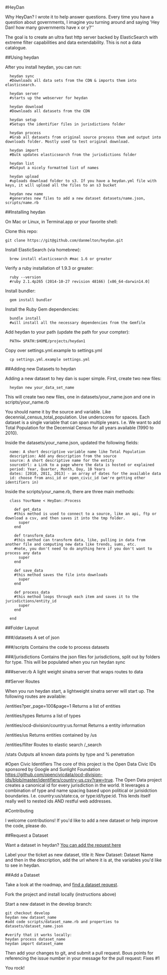 #HeyDan

Why HeyDan? I wrote it to help answer questions. Every time you have a question about governments, I imagine you turning around and saying 'Hey Dan! how many governments have x or y?''

The goal is to create an ultra fast http server backed by ElasticSearch with extreme filter capabilities and data extendability. This is not a data catalogue. 

##Using heydan

After you install heydan, you can run:

      heydan sync 
      #Downloads all data sets from the CDN & imports them into elasticsearch. 

      heydan server
      #starts up the webserver for heydan

      heydan download
      #Downloads all datasets from the CDN

      heydan setup
      #Setups the identifier files in jurisdictions folder

      heydan process
      #Grab all datasets from original source process them and output into downloads folder. Mostly used to test original download.

      heydan import
      #Bulk updates elasticsearch from the jurisdictions folder

      heydan list
      #Output a nicely formatted list of names

      heydan upload
      #uploads download folder to s3. If you have a heydan.yml file with keys, it will upload all the files to an s3 bucket 

      heydan new name
      #generates new files to add a new dataset datasets/name.json, scripts/name.rb 
      
##Installing heydan

On Mac or Linux, in Terminal.app or your favorite shell:

Clone this repo:

    git clone https://git@github.com/danmelton/heydan.git

Install ElasticSearch (via homebrew):

      brew install elasticsearch #mac 1.6 or greater

Verify a ruby installation of 1.9.3 or greater:

      ruby --version      
      #ruby 2.1.4p265 (2014-10-27 revision 48166) [x86_64-darwin14.0]

Install bundler:

      gem install bundler

Install the Ruby Gem dependencies:

      bundle install
      #will install all the necessary dependencies from the Gemfile

Add heydan to your path (update the path for your compter):

      PATH= $PATH:$HOME/projects/heydan1

Copy over settings.yml.example to settings.yml

      cp settings.yml.example settings.yml

##Adding new Datasets to heydan

Adding a new dataset to hey dan is super simple. First, create two new files:

      heydan new your_data_set_name

This will create two new files, one in datasets/your_name.json and one in scripts/your_name.rb

You should name it by the source and variable. Like decennial_census_total_population. Use underscores for spaces. Each dataset is a single variable that can span multiple years. I.e. We want to add Total Population for the Decennial Census for all years available (1990 to 2010).

Inside the datasets/your_name.json, updated the following fields:

      name: A short descriptive variable name like Total Population
      description: Add any description from the source
      source: A short descriptive name for the entity 
      sourceUrl: a Link to a page where the data is hosted or explained
      period: Year, Quarter, Month, Day, 10 Years
      dates: [2010, 2011, 2013] - an array of dates for the available data
      id: choose from ansi_id or open_civic_id (we're getting other identifiers in)

Inside the scripts/your_name.rb, there are three main methods:

      class YourName < HeyDan::Process

        def get_data
        #this method is used to connect to a source, like an api, ftp or download a csv, and then saves it into the tmp folder.
          super
        end

        def transform_data
        #this method can transform data, like, pulling in data from another file and computing new data like trends, sums, etc. 
        #note, you don't need to do anything here if you don't want to process any data
          super
        end

        def save_data
        #this method saves the file into downloads
          super
        end

        def process_data
        #this method loops through each item and saves it to the jurisdictions/entity_id 
          super
        end

      end

##Folder Layout

###/datasets
A set of json

###/scripts
Contains the code to process datasets

###/jurisdictions
Contains the json files for jurisdictions, split out by folders for type. This will be populated when you run heydan sync

###server.rb
A light weight sinatra server that wraps routes to data

##Server Routes

When you run heydan start, a lightweight sinatra server will start up. The following routes are available:

/entities?per_page=100&page=1
Returns a list of entities

/entities/types
Returns a list of types

/entities/ocd-division/country:us.format
Returns a entity information

/entities/us
Returns entities contained by /us

/entities/filter 
Routes to elastic search /_search

/stats
Outputs all known data points by type and % penetration

#Open Civic Identifiers
The core of this project is the Open Data Civic IDs sponsored by Google and Sunlight Foundation
https://github.com/opencivicdata/ocd-division-ids/blob/master/identifiers/country-us.csv?raw=true. The Open Data project creates a canonical id for every jurisdiction in the world. It leverages a combination of type and name spacing based upon political or jurisidction boundaries. I.e. country:us/state:ca, or type:id/type:id. This lends itself really well to nested ids AND restful web addresses.

#Contributing

I welcome contributions! If you'd like to add a new dataset or help improve the code, please do. 

##Request a Dataset

Want a dataset in heydan? [You can add the request here](https://github.com/danmelton/heydan/labels/new%20dataset)

Label your the ticket as new dataset, title it: New Dataset: Dataset Name
and then in the description, add the url where it is at, the variables you'd like to see in heydan.

##Add a Dataset

Take a look at the roadmap, and [find a dataset request](https://github.com/danmelton/heydan/labels/new%20dataset).

Fork the project and install locally (instructions above)

Start a new dataset in the develop branch:

    git checkout develop
    heydan new dataset_name
    #add code scripts/dataset_name.rb and properties to datasets/dataset_name.json

    #verify that it works locally:
    heydan process dataset_name
    heydan import dataset_name

Then add your changes to git, and submit a pull request. Bous points for referencing the issue number in your message for the pull request: Fixes #1 

You rock!
